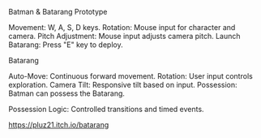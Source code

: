 Batman & Batarang Prototype

Movement: W, A, S, D keys.
Rotation: Mouse input for character and camera.
Pitch Adjustment: Mouse input adjusts camera pitch.
Launch Batarang: Press "E" key to deploy.

Batarang

Auto-Move: Continuous forward movement.
Rotation: User input controls exploration.
Camera Tilt: Responsive tilt based on input.
Possession: Batman can possess the Batarang.

Possession Logic: Controlled transitions and timed events.

https://pluz21.itch.io/batarang
